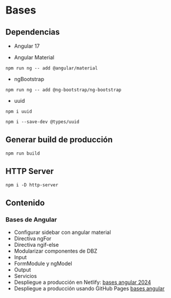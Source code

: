 # Bases

## Dependencias

* Angular 17

* Angular Material
```
npm run ng -- add @angular/material
```

* ngBootstrap
```
npm run ng -- add @ng-bootstrap/ng-bootstrap
```

* uuid
```
npm i uuid
```

```
npm i --save-dev @types/uuid
```

## Generar build de producción
```
npm run build
```

## HTTP Server
```
npm i -D http-server
```


## Contenido

### Bases de Angular

* Configurar sidebar con angular material
* Directiva ngFor
* Directiva ngif-else
* Modularizar componentes de DBZ
* Input
* FormModule y ngModel
* Output
* Servicios
* Despliegue a producción en Netlify: [bases angular 2024](basesangular2024.netlify.app)
* Despliegue a producción usando GitHub Pages [bases angular](https://curso-angular-am.github.io/bases/counter)